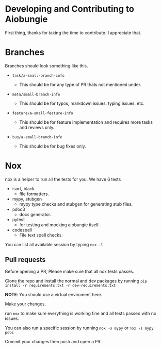 # Developing and Contributing to Aiobungie
First thing, thanks for taking the time to contribute. I appreciate that.

# Branches
Branches should look something like this.

* `task/a-small-branch-info`
    * This should be for any type of PR thats not mentioned under.

* `meta/small-branch-info`
    * This should be for typos, markdown issues. typing issues. etc.

* `feature/a-small-feature-info`
    * This should be for feature implementation and requires more tasks and reviews only.

* `bug/a-small-branch-info`
    * This should be for bug fixes only.


# Nox
nox is a helper to run all the tests for you. We have 6 tests
* isort, black
    * file formatters.
* mypy, stubgen
    * mypy type checks and stubgen for generating stub files.
* pdoc3
    * docs generator.
* pytest
    * for testing and mocking aiobungie itself.
* codespell
    * File text spell checks.

You can list all available session by typing `nox -l`

## Pull requests

Before opening a PR, Please make sure that all nox tests passes.

Clone the repo and
install the normal and dev packages by running `pip install -r requirements.txt -r dev-requirements.txt`

__NOTE__: You should use a virtual enviroment here.

Make your changes.

run `nox` to make sure everything is working fine and all tests passed with no issues.

You can also run a specific session by running `nox -s mypy` or `nox -s mypy pdoc`

Commit your changes then push and open a PR.
